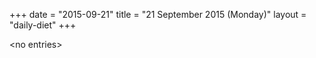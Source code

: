 +++
date = "2015-09-21"
title = "21 September 2015 (Monday)"
layout = "daily-diet"
+++

\<no entries\>